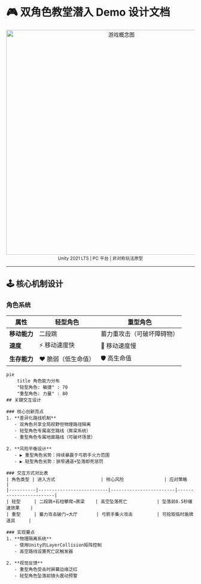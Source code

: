 # 🎮 双角色教堂潜入 Demo 设计文档

<div align="center">
  <img src="https://via.placeholder.com/800x400?text=Gameplay+Screenshot" width="600" alt="游戏概念图">
  <br>
  <sup>Unity 2021 LTS | PC 平台 | 非对称玩法原型</sup>
</div>

---

## 🕹️ 核心机制设计

### 角色系统
| **属性**         | **轻型角色**                | **重型角色**                  |
|------------------|----------------------------|-----------------------------|
| **移动能力**     | 二段跳                     | 蓄力重攻击（可破坏障碍物）    |
| **速度**         | ⚡ 移动速度快               | 🐢 移动速度慢                |
| **生存能力**     | ❤️ 脆弱（低生命值）         | 🛡️ 高生命值                 |

```mermaid
pie
    title 角色能力分布
    "轻型角色: 敏捷" : 70
    "重型角色: 力量" : 80
## 关键交互设计

### 核心创新亮点
1. **差异化路线机制**
   - 双角色共享全局视野但物理路径隔离
   - 轻型角色专属高空路线（房梁系统）
   - 重型角色专属地面路线（可破坏场景）

2. **风险平衡设计**
   - ▶️ 重型角色劣势：持续暴露于弓箭手火力范围
   - ▶️ 轻型角色劣势：狭窄通道+坠落即死惩罚

### 交互方式对比表
| 角色类型 | 进入方式                 | 核心风险               | 应对策略               |
|----------|--------------------------|------------------------|------------------------|
| 轻型     | 二段跳+石柱攀爬→房梁    | 高空坠落死亡           | 坠落前0.5秒缓速效果    |
| 重型     | 蓄力攻击破门→大厅       | 弓箭手集火攻击         | 可拾取临时盾牌道具     |

### 实现要点
1. **物理隔离系统**
   - 使用Unity的LayerCollision矩阵控制
   - 高空路线设置死亡区触发器

2. **视觉反馈**
   - 重型角色受击时屏幕边缘泛红
   - 轻型角色坠落前镜头震动预警
